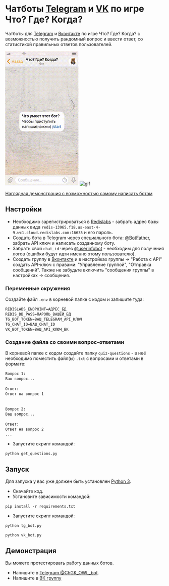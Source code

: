 # Чатботы [Telegram](https://telegram.org/) и [VK](https://vk.com/) по игре Что? Где? Когда?

Чатботы для [Telegram](https://telegram.org/) и [Вконтакте](https://vk.com/) по 
игре Что? Где? Когда? с возможностью получить рандомный вопрос и ввести ответ, 
со статистикой правильных ответов пользователей.

![gif](media/IMG_6813.gif) ![gif](media/IMG_6816.gif)

[Наглядная демонстрация с возможностью самому написать ботам](#демонстрация)

## Настройки

* Необходимо зарегистрироваться в [Redislabs](https://redislabs.com/) - забрать 
  адрес базы данных вида `redis-13965.f18.us-east-4-9.wc1.cloud.redislabs.com:16635` и его пароль.
* Создать бота в Telegram через специального бота:
[@BotFather](https://telegram.me/BotFather), забрать API ключ и написать 
созданному боту.
* Забрать свой `chat_id` через [@userinfobot](https://telegram.me/userinfobot) - 
  необходим для получения логов (ошибки будут идти именно этому пользователю).
* Создать группу в [Вконтакте](https://vk.com/groups?tab=admin) и в настройках 
  группы -> "Работа с API" создать API-ключ с правами: "Управление группой", 
  "Отправка сообщений". Также не забудьте включить "сообщения группы" в настройках 
  -> сообщения.

### Переменные окружения

Создайте файл `.env` в корневой папке с кодом и запишите туда:
```
REDISLABS_ENDPOINT=АДРЕС_БД
REDIS_DB_PASS=ПАРОЛЬ_ВАШЕЙ_БД
TG_BOT_TOKEN=ВАШ_TELEGRAM_API_КЛЮЧ
TG_CHAT_ID=ВАШ_CHAT_ID
VK_BOT_TOKEN=ВАШ_API_КЛЮЧ_ВК
```

### Создание файла со своими вопрос-ответами

В корневой папке с кодом создайте папку `quiz-questions` - в неё необходимо 
поместить файл(ы) `.txt` с вопросами и ответами в формате:
```
Вопрос 1:
Ваш вопрос...

Ответ:
Ответ на вопрос 1


Вопрос 2:
Ваш вопрос...

Ответ:
Ответ на вопрос 2
...
```
- Запустите скрипт командой:
```
python get_questions.py
```


## Запуск

Для запуска у вас уже должен быть установлен [Python 3](https://www.python.org/downloads/release/python-379/).

- Скачайте код.
- Установите зависимости командой:
```
pip install -r requirements.txt
```
- Запустите скрипт командой: 
```
python tg_bot.py
```
```
python vk_bot.py
```


## Демонстрация

Вы можете протестировать работу данных ботов.

* Напишите в [Telegram @ChGK_OWL_bot](https://telegram.me/ChGK_OWL_bot).
* Напишите в [ВК группу](https://vk.com/im?sel=-205702477)

